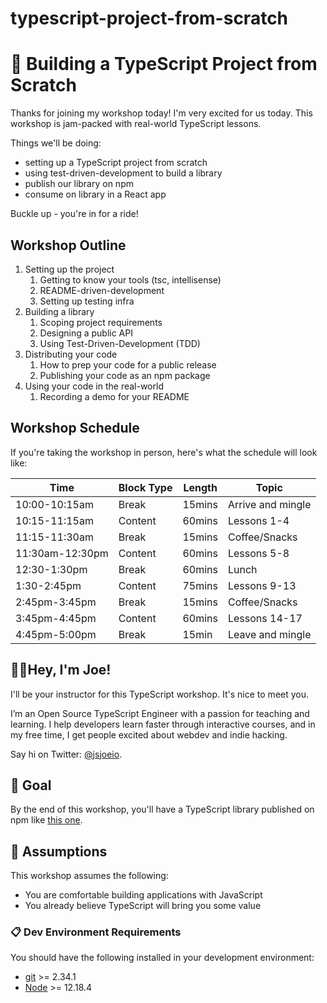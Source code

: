 # typescript-project-from-scratch

# 🔧 Building a TypeScript Project from Scratch

Thanks for joining my workshop today! I'm very excited for us today. This workshop is jam-packed with real-world TypeScript lessons.

Things we'll be doing:
- setting up a TypeScript project from scratch
- using test-driven-development to build a library
- publish our library on npm
- consume on library in a React app

Buckle up - you're in for a ride!

## Workshop Outline

1. Setting up the project
    1. Getting to know your tools (tsc, intellisense)
    2. README-driven-development
    3. Setting up testing infra
2. Building a library
    1. Scoping project requirements
    2. Designing a public API
    3. Using Test-Driven-Development (TDD)
3. Distributing your code 
    1. How to prep your code for a public release
    2. Publishing your code as an npm package
4. Using your code in the real-world
    1. Recording a demo for your README


## Workshop Schedule

If you're taking the workshop in person, here's what the schedule will look like:

| Time | Block Type | Length | Topic |
| --- | --- | --- | --- |
| 10:00-10:15am | Break | 15mins | Arrive and mingle |
| 10:15-11:15am | Content | 60mins | Lessons 1-4 |
| 11:15-11:30am | Break | 15mins | Coffee/Snacks |
| 11:30am-12:30pm | Content | 60mins | Lessons 5-8 |
| 12:30-1:30pm | Break | 60mins | Lunch |
| 1:30-2:45pm | Content | 75mins | Lessons 9-13 |
| 2:45pm-3:45pm | Break | 15mins | Coffee/Snacks |
| 3:45pm-4:45pm | Content | 60mins | Lessons 14-17 |
| 4:45pm-5:00pm | Break | 15min | Leave and mingle |


## 👋🏼Hey, I'm Joe!

I'll be your instructor for this TypeScript workshop. It's nice to meet you.

I’m an Open Source TypeScript Engineer with a passion for teaching and learning. I help developers learn faster through interactive courses, and in my free time, I get people excited about webdev and indie hacking.

Say hi on Twitter: [@jsjoeio](https://twitter.com/jsjoeio).

## 🥅 Goal

By the end of this workshop, you'll have a TypeScript library published on npm like [this one](https://www.npmjs.com/package/use-streak).

## 📜 Assumptions

This workshop assumes the following:

- You are comfortable building applications with JavaScript
- You already believe TypeScript will bring you some value

### 📋 Dev Environment Requirements

You should have the following installed in your development environment:

- [git](https://git-scm.com/book/en/v2/Getting-Started-Installing-Git) >= 2.34.1
- [Node](https://nodejs.org/en/download/) >= 12.18.4 

